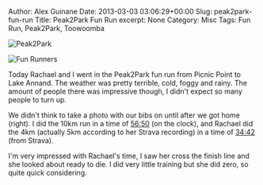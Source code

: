Author: Alex Guinane
Date: 2013-03-03 03:06:29+00:00
Slug: peak2park-fun-run
Title: Peak2Park Fun Run
excerpt: None
Category: Misc
Tags: Fun Run, Peak2Park, Toowoomba

![Peak2Park](/images/2013/2013-03-03-peak2park-fun-run/2013-03-03-08-15-361.jpg)

![Fun Runners](/images/2013/2013-03-03-peak2park-fun-run/p1110744-resized.jpg)

Today Rachael and I went in the Peak2Park fun run from Picnic Point to Lake Annand. The weather was pretty terrible, cold, foggy and rainy. The amount of people there was impressive though, I didn't expect so many people to turn up.

We didn't think to take a photo with our bibs on until after we got home (right). I did the 10km run in a time of [56:50](http://app.strava.com/activities/42854171#721718071) (on the clock), and Rachael did the 4km (actually 5km according to her Strava recording) in a time of [34:42](http://app.strava.com/activities/42869409#721988626) (from Strava).

I'm very impressed with Rachael's time, I saw her cross the finish line and she looked about ready to die. I did very little training but she did zero, so quite quick considering.
